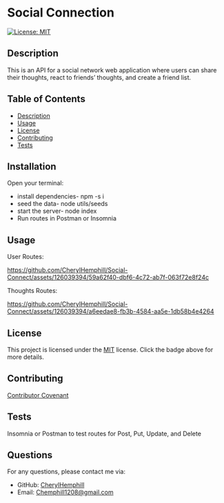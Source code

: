 
# Social Connection

[![License: MIT](https://img.shields.io/badge/License-MIT-yellow.svg)](https://opensource.org/licenses/MIT)

## Description
This is an API for a social network web application where users can share their thoughts, react to friends’ thoughts, and create a friend list. 

## Table of Contents
* [Description](#description)
* [Usage](#usage)
* [License](#license)
* [Contributing](#contributing)
* [Tests](#tests)

## Installation
Open your terminal: <br>
* install dependencies- npm -s i <br> 
* seed the data- node utils/seeds <br>
* start the server- node index <br>
* Run routes in Postman or Insomnia

## Usage
User Routes:

https://github.com/CherylHemphill/Social-Connect/assets/126039394/59a62f40-dbf6-4c72-ab7f-063f72e8f24c

Thoughts Routes:


https://github.com/CherylHemphill/Social-Connect/assets/126039394/a6eedae8-fb3b-4584-aa5e-1db58b4e4264


## License

This project is licensed under the [MIT](https://opensource.org/licenses/MIT) license. Click the badge above for more details.


## Contributing
[Contributor Covenant](https://www.contributor-covenant.org/)

## Tests
Insomnia or Postman to test routes for Post, Put, Update, and Delete

## Questions
For any questions, please contact me via:
* GitHub: [CherylHemphill](https://github.com/CherylHemphill)
* Email: Chemphill1208@gmail.com
